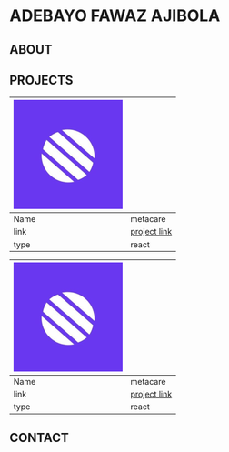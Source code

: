 # ADEBAYO FAWAZ AJIBOLA

## ABOUT

## PROJECTS

| ![metacare](projects/metacare.png) |                                                   |
| ---------------------------------- | ------------------------------------------------- |
| Name                               | metacare                                          |
| link                               | [project link](https://metacare-olive.vercel.app) |
| type                               | react                                             |

| ![metacare](projects/metacare.png) |                                                   |
| ---------------------------------- | ------------------------------------------------- |
| Name                               | metacare                                          |
| link                               | [project link](https://metacare-olive.vercel.app) |
| type                               | react                                             |

## CONTACT
